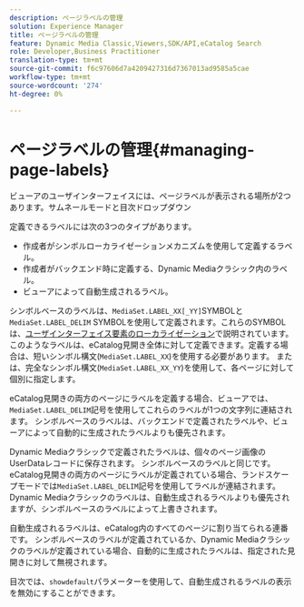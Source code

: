 ```yaml
---
description: ページラベルの管理
solution: Experience Manager
title: ページラベルの管理
feature: Dynamic Media Classic,Viewers,SDK/API,eCatalog Search
role: Developer,Business Practitioner
translation-type: tm+mt
source-git-commit: f6c97606d7a4209427316d7367013ad9585a5cae
workflow-type: tm+mt
source-wordcount: '274'
ht-degree: 0%

---
```



# ページラベルの管理{#managing-page-labels}

ビューアのユーザインターフェイスには、ページラベルが表示される場所が2つあります。サムネールモードと目次ドロップダウン

定義できるラベルには次の3つのタイプがあります。

* 作成者がシンボルローカライゼーションメカニズムを使用して定義するラベル。
* 作成者がバックエンド時に定義する、Dynamic Mediaクラシック内のラベル。
* ビューアによって自動生成されるラベル。

シンボルベースのラベルは、`MediaSet.LABEL_XX[_YY]`SYMBOLと`MediaSet.LABEL_DELIM` SYMBOLを使用して定義されます。これらのSYMBOLは、[ユーザインターフェイス要素のローカライゼーション](../../c-html5-s7-aem-asset-viewers/c-html5-20-ecatalog-viewer-about/c-html5-20-ecatalog-viewer-localization.md#concept-cbfc39344c494eb7b9f6a272cff0cc74)で説明されています。 このようなラベルは、eCatalog見開き全体に対して定義できます。定義する場合は、短いシンボル構文(`MediaSet.LABEL_XX`)を使用する必要があります。 または、完全なシンボル構文(`MediaSet.LABEL_XX_YY`)を使用して、各ページに対して個別に指定します。

eCatalog見開きの両方のページにラベルを定義する場合、ビューアでは、`MediaSet.LABEL_DELIM`記号を使用してこれらのラベルが1つの文字列に連結されます。 シンボルベースのラベルは、バックエンドで定義されたラベルや、ビューアによって自動的に生成されたラベルよりも優先されます。

Dynamic Mediaクラシックで定義されたラベルは、個々のページ画像のUserDataレコードに保存されます。 シンボルベースのラベルと同じです。 eCatalog見開きの両方のページにラベルが定義されている場合、ランドスケープモードでは`MediaSet.LABEL_DELIM`記号を使用してラベルが連結されます。 Dynamic Mediaクラシックのラベルは、自動生成されるラベルよりも優先されますが、シンボルベースのラベルによって上書きされます。

自動生成されるラベルは、eCatalog内のすべてのページに割り当てられる連番です。 シンボルベースのラベルが定義されているか、Dynamic Mediaクラシックのラベルが定義されている場合、自動的に生成されたラベルは、指定された見開きに対して無視されます。

目次では、`showdefault`パラメーターを使用して、自動生成されるラベルの表示を無効にすることができます。

